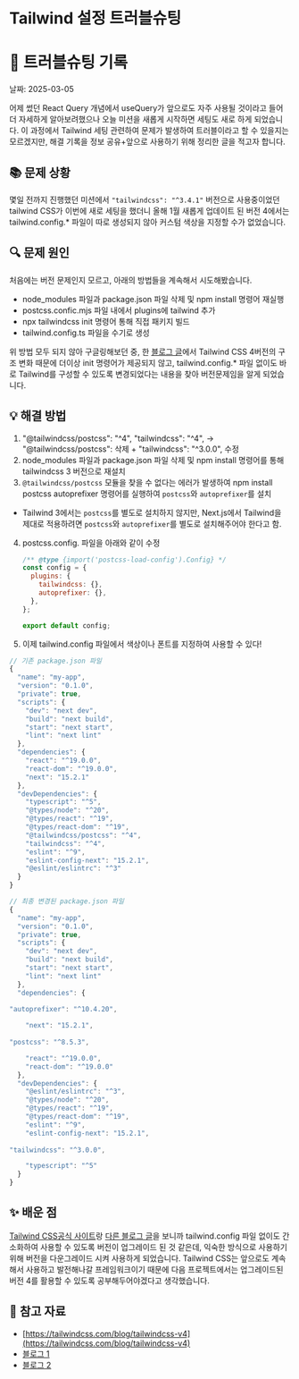 
# Tailwind 설정 트러블슈팅


# 📝 트러블슈팅 기록


날짜: 2025-03-05


어제 썼던 React Query 개념에서 useQuery가 앞으로도 자주 사용될 것이라고 들어 더 자세하게 알아보려했으나 오늘 미션을 새롭게 시작하면 세팅도 새로 하게 되었습니다. 이 과정에서 Tailwind 세팅 관련하여 문제가 발생하여 트러블이라고 할 수 있을지는 모르겠지만, 해결 기록을 정보 공유+앞으로 사용하기 위해 정리한 글을 적고자 합니다.


## 📚 문제 상황


몇일 전까지 진행했던 미션에서 `"tailwindcss": "^3.4.1"` 버전으로 사용중이었던 tailwind CSS가 이번에 새로 세팅을 했더니 올해 1월 새롭게 업데이트 된 버전 4에서는 tailwind.config.* 파일이 따로 생성되지 않아 커스텀 색상을 지정할 수가 없었습니다. 


## 🔍 문제 원인


처음에는 버전 문제인지 모르고, 아래의 방법들을 계속해서 시도해봤습니다.

- node_modules 파일과 package.json 파일 삭제 및 npm install 명령어 재실행
- postcss.confic.mjs 파일 내에서 plugins에 tailwind 추가
- npx tailwindcss init 명령어 통해 직접 패키지 빌드
- tailwind.config.ts 파일을 수기로 생성

위 방법 모두 되지 않아 구글링해보던 중, 한 [<u>블로그 글</u>](https://m.blog.naver.com/maengvibesonly/223762141211)에서 Tailwind CSS 4버전의 구조 변화 때문에 더이상 init 명령어가 제공되지 않고, tailwind.config.* 파일 없이도 바로 Tailwind를 구성할 수 있도록 변경되었다는 내용을 찾아 버전문제임을 알게 되었습니다.


## 💡 해결 방법

1. "@tailwindcss/postcss": "^4", "tailwindcss": "^4", 
→ "@tailwindcss/postcss": 삭제 + "tailwindcss": "^3.0.0", 수정
2. node_modules 파일과 package.json 파일 삭제 및 npm install 명령어를 통해 tailwindcss 3 버전으로 재설치
3. `@tailwindcss/postcss` 모듈을 찾을 수 없다는 에러가 발생하여 npm install postcss autoprefixer 명령어를 실행하여 `postcss`와 `autoprefixer`를 설치
- Tailwind 3에서는 `postcss`를 별도로 설치하지 않지만, Next.js에서 Tailwind을 제대로 적용하려면 `postcss`와 `autoprefixer`를 별도로 설치해주어야 한다고 함.
4. postcss.config. 파일을 아래와 같이 수정

	```javascript
	/** @type {import('postcss-load-config').Config} */
	const config = {
	  plugins: {
	    tailwindcss: {},
	    autoprefixer: {},
	  },
	};
	
	export default config;
	```

5. 이제 tailwind.config 파일에서 색상이나 폰트를 지정하여 사용할 수 있다!

```javascript
// 기존 package.json 파일
{
  "name": "my-app",
  "version": "0.1.0",
  "private": true,
  "scripts": {
    "dev": "next dev",
    "build": "next build",
    "start": "next start",
    "lint": "next lint"
  },
  "dependencies": {
    "react": "^19.0.0",
    "react-dom": "^19.0.0",
    "next": "15.2.1"
  },
  "devDependencies": {
    "typescript": "^5",
    "@types/node": "^20",
    "@types/react": "^19",
    "@types/react-dom": "^19",
    "@tailwindcss/postcss": "^4",
    "tailwindcss": "^4",
    "eslint": "^9",
    "eslint-config-next": "15.2.1",
    "@eslint/eslintrc": "^3"
  }
}
```


```javascript
// 최종 변경된 package.json 파일
{
  "name": "my-app",
  "version": "0.1.0",
  "private": true,
  "scripts": {
    "dev": "next dev",
    "build": "next build",
    "start": "next start",
    "lint": "next lint"
  },
  "dependencies": {
    
"autoprefixer": "^10.4.20",

    "next": "15.2.1",
    
"postcss": "^8.5.3",

    "react": "^19.0.0",
    "react-dom": "^19.0.0"
  },
  "devDependencies": {
    "@eslint/eslintrc": "^3",
    "@types/node": "^20",
    "@types/react": "^19",
    "@types/react-dom": "^19",
    "eslint": "^9",
    "eslint-config-next": "15.2.1",
    
"tailwindcss": "^3.0.0",

    "typescript": "^5"
  }
}
```


## ✨ 배운 점


[Tailwind CSS공식 사이트](https://tailwindcss.com/blog/tailwindcss-v4)랑 [다른 블로그 글](https://velog.io/@oneook/tailwindcss-4.0-%EB%AC%B4%EC%97%87%EC%9D%B4-%EB%8B%AC%EB%9D%BC%EC%A1%8C%EB%82%98%EC%9A%94)을 보니까 tailwind.config 파일 없이도 간소화하여 사용할 수 있도록 버전이 업그레이드 된 것 같은데, 익숙한 방식으로 사용하기 위해 버전을 다운그레이드 시켜 사용하게 되었습니다. Tailwind CSS는 앞으로도 계속해서 사용하고 발전해나갈 프레임워크이기 때문에 다음 프로젝트에서는 업그레이드된 버전 4를 활용할 수 있도록 공부해두어야겠다고 생각했습니다.


## 🔗 참고 자료

- [https://tailwindcss.com/blog/tailwindcss-v4](https://tailwindcss.com/blog/tailwindcss-v4)
- [블로그 1](https://m.blog.naver.com/maengvibesonly/223762141211)
- [블로그 2](https://velog.io/@oneook/tailwindcss-4.0-%EB%AC%B4%EC%97%87%EC%9D%B4-%EB%8B%AC%EB%9D%BC%EC%A1%8C%EB%82%98%EC%9A%94)
